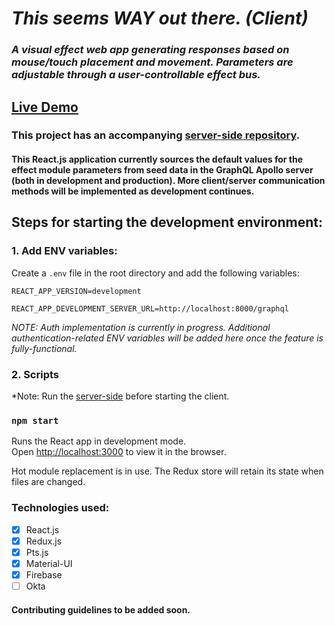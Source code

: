 # *This seems WAY out there. (Client)*

### *A visual effect web app generating responses based on mouse/touch placement and movement. Parameters are adjustable through a user-controllable effect bus.*

## [Live Demo](https://this-seems-way-out-there.web.app/)

### This project has an accompanying [server-side repository](https://github.com/matt-eric/this-seems-WAY-out-there-node-side).

#### This React.js application currently sources the default values for the effect module parameters from seed data in the GraphQL Apollo server (both in development and production). More client/server communication methods will be implemented as development continues.

## Steps for starting the development environment:

### 1. Add ENV variables:

Create a `.env` file in the root directory and add the following variables:

`REACT_APP_VERSION=development`

`REACT_APP_DEVELOPMENT_SERVER_URL=http://localhost:8000/graphql`

*NOTE: Auth implementation is currently in progress. Additional authentication-related ENV variables will be added here once the feature is fully-functional.*

### 2. Scripts

*Note: Run the [server-side](https://github.com/matt-eric/this-seems-WAY-out-there-node-side) before starting the client.

### `npm start`

Runs the React app in development mode.\
Open [http://localhost:3000](http://localhost:3000) to view it in the browser.

Hot module replacement is in use. The Redux store will retain its state when files are changed.

### Technologies used:

- [x] React.js
- [x] Redux.js
- [x] Pts.js
- [x] Material-UI
- [x] Firebase
- [ ] Okta

#### Contributing guidelines to be added soon.
